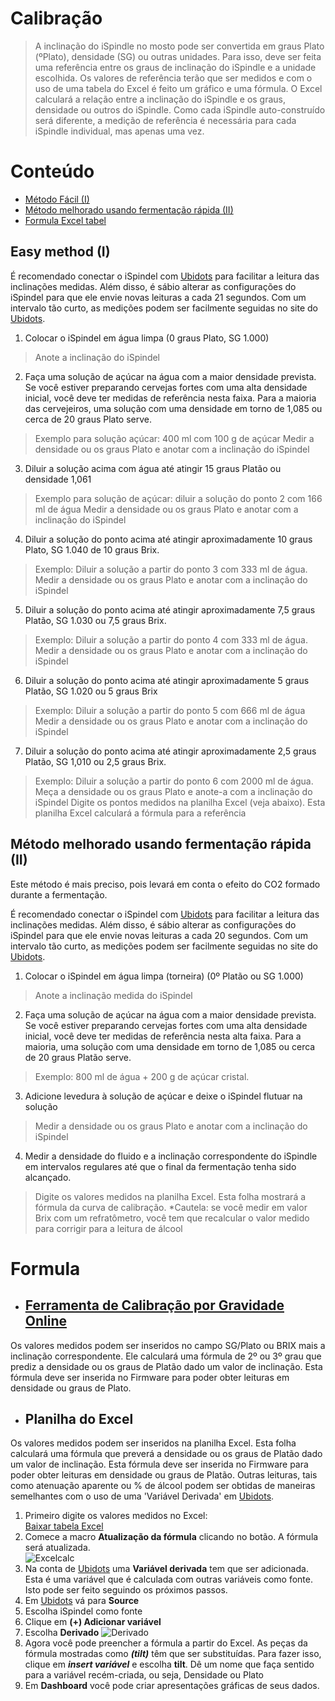 # Calibração

>A inclinação do iSpindle no mosto pode ser convertida em graus Plato (ºPlato), densidade (SG) ou outras unidades. Para isso, deve ser feita uma referência entre os graus de inclinação do iSpindle e a unidade escolhida. Os valores de referência terão que ser medidos e com o uso de uma tabela do Excel é feito um gráfico e uma fórmula. O Excel calculará a relação entre a inclinação do iSpindle e os graus, densidade ou outros do iSpindle. Como cada iSpindle auto-construído será diferente, a medição de referência é necessária para cada iSpindle individual, mas apenas uma vez.

# Conteúdo
- [Método Fácil (I)](#easy-method-(I))
- [Método melhorado usando fermentação rápida (II)](#improved-method-using-fast-fermenting-(II))
- [Formula Excel tabel](#formula)

## Easy method (I)

É recomendado conectar o iSpindel com [Ubidots](https://ubidots.com/) para facilitar a leitura das inclinações medidas. Além disso, é sábio alterar as configurações do iSpindel para que ele envie novas leituras a cada 21 segundos. Com um intervalo tão curto, as medições podem ser facilmente seguidas no site do [Ubidots](https://ubidots.com/).

1. Colocar o iSpindel em água limpa (0 graus Plato, SG 1.000)
>Anote a inclinação do iSpindel

2. Faça uma solução de açúcar na água com a maior densidade prevista. Se você estiver preparando cervejas fortes com uma alta densidade inicial, você deve ter medidas de referência nesta faixa. Para a maioria das cervejeiros, uma solução com uma densidade em torno de 1,085 ou cerca de 20 graus Plato serve.
>Exemplo para solução açúcar: 400 ml com 100 g de açúcar
>Medir a densidade ou os graus Plato e anotar com a inclinação do iSpindel

3. Diluir a solução acima com água até atingir 15 graus Platão ou densidade 1,061
>Exemplo para solução de açúcar: diluir a solução do ponto 2 com 166 ml de água
>Medir a densidade ou os graus Plato e anotar com a inclinação do iSpindel

4. Diluir a solução do ponto acima até atingir aproximadamente 10 graus Plato, SG 1.040 de 10 graus Brix.
>Exemplo: Diluir a solução a partir do ponto 3 com 333 ml de água.
>Medir a densidade ou os graus Plato e anotar com a inclinação do iSpindel

5. Diluir a solução do ponto acima até atingir aproximadamente 7,5 graus Platão, SG 1.030 ou 7,5 graus Brix.
>Exemplo: Diluir a solução a partir do ponto 4 com 333 ml de água.
>Medir a densidade ou os graus Plato e anotar com a inclinação do iSpindel

6. Diluir a solução do ponto acima até atingir aproximadamente 5 graus Platão, SG 1.020 ou 5 graus Brix
>Exemplo: Diluir a solução a partir do ponto 5 com 666 ml de água
>Medir a densidade ou os graus Plato e anotar com a inclinação do iSpindel

7. Diluir a solução do ponto acima até atingir aproximadamente 2,5 graus Platão, SG 1,010 ou 2,5 graus Brix.
>Exemplo: Diluir a solução a partir do ponto 6 com 2000 ml de água.
>Meça a densidade ou os graus Plato e anote-a com a inclinação do iSpindel
>Digite os pontos medidos na planilha Excel (veja abaixo). Esta planilha Excel calculará a fórmula para a referência
 
## Método melhorado usando fermentação rápida (II)

Este método é mais preciso, pois levará em conta o efeito do CO2 formado durante a fermentação.

É recomendado conectar o iSpindel com [Ubidots](https://ubidots.com/) para facilitar a leitura das inclinações medidas. Além disso, é sábio alterar as configurações do iSpindel para que ele envie novas leituras a cada 20 segundos. Com um intervalo tão curto, as medições podem ser facilmente seguidas no site do [Ubidots](https://ubidots.com/).

1. Colocar o iSpindel em água limpa (torneira) (0º Platão ou SG 1.000)
>Anote a inclinação medida do iSpindel

2. Faça uma solução de açúcar na água com a maior densidade prevista. Se você estiver preparando cervejas fortes com uma alta densidade inicial, você deve ter medidas de referência nesta alta faixa. Para a maioria, uma solução com uma densidade em torno de 1,085 ou cerca de 20 graus Platão serve.
>Exemplo: 800 ml de água + 200 g de açúcar cristal.

3. Adicione levedura à solução de açúcar e deixe o iSpindel flutuar na solução
>Medir a densidade ou os graus Plato e anotar com a inclinação do iSpindel

4. Medir a densidade do fluido e a inclinação correspondente do iSpindle em intervalos regulares até que o final da fermentação tenha sido alcançado.
>Digite os valores medidos na planilha Excel. Esta folha mostrará a fórmula da curva de calibração.
>*Cautela: se você medir em valor Brix com um refratômetro, você tem que recalcular o valor medido para corrigir para a leitura de álcool

# Formula

- ## [Ferramenta de Calibração por Gravidade Online](http://www.ispindel.de/tools/calibration/calibration.htm)

Os valores medidos podem ser inseridos no campo SG/Plato ou BRIX mais a inclinação correspondente. Ele calculará uma fórmula de 2º ou 3º grau que prediz a densidade ou os graus de Platão dado um valor de inclinação. Esta fórmula deve ser inserida no Firmware para poder obter leituras em densidade ou graus de Plato.

- ## Planilha do Excel

Os valores medidos podem ser inseridos na planilha Excel. Esta folha calculará uma fórmula que preverá a densidade ou os graus de Platão dado um valor de inclinação. Esta fórmula deve ser inserida no Firmware para poder obter leituras em densidade ou graus de Platão. Outras leituras, tais como atenuação aparente ou % de álcool podem ser obtidas de maneiras semelhantes com o uso de uma 'Variável Derivada' em [Ubidots](https://ubidots.com/).

1. Primeiro digite os valores medidos no Excel:    
[Baixar tabela Excel](https://github.com/universam1/iSpindel/blob/master/docs/Kalibrierung_en.xlsm)
2. Comece a macro **Atualização da fórmula** clicando no botão. A fórmula será atualizada.     
![Excelcalc](/pics/Excelcalc.jpg)
3. Na conta de [Ubidots](https://ubidots.com/) uma **Variável derivada** tem que ser adicionada. Esta é uma variável que é calculada com outras variáveis como fonte. Isto pode ser feito seguindo os próximos passos.
4. Em [Ubidots](https://ubidots.com/) vá para **Source**
5. Escolha iSpindel como fonte
6. Clique em **(+) Adicionar variável**
7. Escolha **Derivado**
![Derivado](/pics/Ubiderived.jpg)
8. Agora você pode preencher a fórmula a partir do Excel. As peças da fórmula mostradas como ***(tilt)*** têm que ser substituídas. Para fazer isso, clique em ***insert variável*** e escolha **tilt**. Dê um nome que faça sentido para a variável recém-criada, ou seja, Densidade ou Plato
9. Em **Dashboard** você pode criar apresentações gráficas de seus dados.

